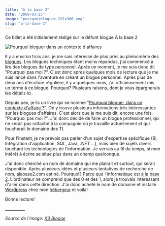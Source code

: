```yaml
---
title: "À la base 2"
date: "2008-03-25"
image: "pourquoibloguer-201x300.png"
slug: "a-la-base-2"
---
```


Ce billet a été initialement rédigé sur le défunt blogue À la base 2

![Pourquoi bloguer dans un contexte d'affaires](images/pourquoibloguer-201x300.png)

Il y a environ trois ans, je me suis intéressé de plus près au phénomène des [blogues](https://fr.wikipedia.org/wiki/Blog "Définission de blogue sur Wikipédia"). Les blogues techniques étant moins répandus, j'ai commencé à lire des blogues de type personnel. Après un moment, je me suis donc dit "Pourquoi pas moi ?". C'est donc après quelques mois de lecture que je me suis lancé dans l'aventure en créant un blogue personnel. Après plus de deux ans d'écriture régulière, il y a quelques mois, j'ai officieusement mis un terme à ce blogue. Pourquoi? Plusieurs raisons, dont je vous épargnerais les détails ici.

Depuis peu, je lis un livre qui se nomme "[Pourquoi bloguer, dans un contexte d'affaire ?](https://www.pourquoibloguer.com/ "Pourquoi bloguer, dans un contexte d'affaire ?")". On y trouve plusieurs informations très intéressantes sur les blogues d'affaires. C'est alors que je me suis dit, encore une fois, "Pourquoi pas moi ?". J'ai donc décidé de faire un blogue professionnel, qui ne serait pas rattaché à la compagnie où je travaille actuellement et qui toucherait le domaine des TI.

Pour l'instant, je ne prévois pas parler d'un sujet d'expertise spécifique (BI, Intégration d'application, SQL, Java, .NET ...), mais bien de sujets divers touchant les technologies de l'information. Je verrais au fil du temps, si mon intérêt à écrire se situe plus dans un champ quelconque.

J'ai donc cherché un nom de domaine qui me plairait et surtout, qui serait disponible. Après plusieurs idées et plusieurs tentatives de recherche de nom, alabase2.com est né. Pourquoi? Parce que l'informatique est [à la base 2](https://fr.wikipedia.org/wiki/Syst%C3%A8me_binaire "Définission du système binaire sur Wikipédia"). L'ordinateur ne comprend que des 0 et des 1, alors je trouvais intéressant d'aller dans cette direction. J'ai donc acheté le nom de domaine et installé [Wordpress](https://wordpress.org/ "Site web de Wordpress") chez mon [hébergeur](https://www.dreamhost.com/ "Site web de Dreamhost") et voilà!

Bonne lecture!

\_\_\_\_\_\_\_\_\_\_

_Source de l'image: [K3 Blogue](https://www.k3blogue.com/ "Source de l'image")_
